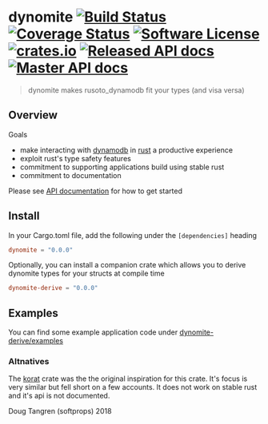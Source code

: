 # dynomite [![Build Status](https://travis-ci.org/softprops/dynomite.svg?branch=master)](https://travis-ci.org/softprops/dynomite) [![Coverage Status](https://coveralls.io/repos/softprops/dynomite/badge.svg?branch=master&service=github)](https://coveralls.io/github/softprops/dynomite?branch=master) [![Software License](https://img.shields.io/badge/license-MIT-brightgreen.svg)](LICENSE) [![crates.io](http://meritbadge.herokuapp.com/dynomite)](https://crates.io/crates/dynomite) [![Released API docs](https://docs.rs/dynomite/badge.svg)](http://docs.rs/dynomite) [![Master API docs](https://img.shields.io/badge/docs-master-green.svg)](https://softprops.github.io/dynomite)

> dynomite makes rusoto_dynamodb fit your types (and visa versa)

## Overview

Goals

* make interacting with [dynamodb](https://aws.amazon.com/dynamodb/) in [rust](https://www.rust-lang.org/) a productive experience
* exploit rust's type safety features
* commitment to supporting applications build using stable rust
* commitment to documentation

Please see [API documentation](https://softprops.github.io/dynomite) for how
to get started

## Install

In your Cargo.toml file, add the following under the `[dependencies]` heading

```toml
dynomite = "0.0.0"
```

Optionally, you can install a companion crate which allows you to derive
dynomite types for your structs at compile time

```toml
dynomite-derive = "0.0.0"
```

## Examples

You can find some example application code under [dynomite-derive/examples](dynomite-derive/examples)

### Altnatives

The [korat](https://crates.io/crates/korat) crate was the the original inspiration for this crate. It's focus is very similar but fell short on a few
accounts. It does not work on stable rust and it's api is not documented.

Doug Tangren (softprops) 2018